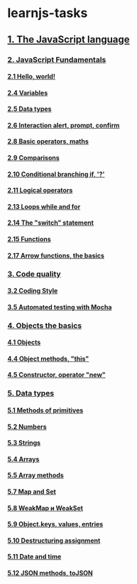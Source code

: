 # learnjs-tasks

## [1. The JavaScript language](./1.%20The%20JavaScript%20language)

### [2. JavaScript Fundamentals](./1.%20The%20JavaScript%20language/2.%20JavaScript%20Fundamentals)
#### [2.1 Hello, world!](./1.%20The%20JavaScript%20language/2.%20JavaScript%20Fundamentals/2.1%20Hello,%20world!)
#### [2.4 Variables](./1.%20The%20JavaScript%20language/2.%20JavaScript%20Fundamentals/2.4%20Variables)
#### [2.5 Data types](./1.%20The%20JavaScript%20language/2.%20JavaScript%20Fundamentals/2.5%20Data%20types)
#### [2.6 Interaction alert, prompt, confirm](./1.%20The%20JavaScript%20language/2.%20JavaScript%20Fundamentals/2.6%20Interaction%20alert,%20prompt,%20confirm)
#### [2.8 Basic operators, maths](./1.%20The%20JavaScript%20language/2.%20JavaScript%20Fundamentals/2.8%20Basic%20operators,%20maths)
#### [2.9 Comparisons](./1.%20The%20JavaScript%20language/2.%20JavaScript%20Fundamentals/2.9%20Comparisons)
#### [2.10 Conditional branching if, '?'](./1.%20The%20JavaScript%20language/2.%20JavaScript%20Fundamentals/2.10%20Conditional%20branching%20if,%20'?')
#### [2.11 Logical operators](./1.%20The%20JavaScript%20language/2.%20JavaScript%20Fundamentals/2.11%20Logical%20operators)
#### [2.13 Loops while and for](./1.%20The%20JavaScript%20language/2.%20JavaScript%20Fundamentals/2.13%20Loops%20while%20and%20for)
#### [2.14 The "switch" statement](./1.%20The%20JavaScript%20language/2.%20JavaScript%20Fundamentals/2.14%20The%20\0022switch\0022%20statement)
#### [2.15 Functions](./1.%20The%20JavaScript%20language/2.%20JavaScript%20Fundamentals/2.15%20Functions)
#### [2.17 Arrow functions, the basics](./1.%20The%20JavaScript%20language/2.%20JavaScript%20Fundamentals/2.17%20Arrow%20functions,%20the%20basics)

### [3. Code quality](./1.%20The%20JavaScript%20language/3.%20Code%20quality)
#### [3.2 Coding Style](./1.%20The%20JavaScript%20language/3.%20Code%20quality/3.2%20Coding%20Style)
#### [3.5 Automated testing with Mocha](./1.%20The%20JavaScript%20language/3.%20Code%20quality/3.5%20Automated%20testing%20with%20Mocha)

### [4. Objects the basics](./1.%20The%20JavaScript%20language/4.%20Objects%20the%20basics)
#### [4.1 Objects](./1.%20The%20JavaScript%20language/4.%20Objects%20the%20basics/4.1%20Objects)
#### [4.4 Object methods, "this"](./1.%20The%20JavaScript%20language/4.%20Objects%20the%20basics/4.4%20Object%20methods,%20"this")
#### [4.5 Constructor, operator "new"](./1.%20The%20JavaScript%20language/4.%20Objects%20the%20basics/4.5%20Constructor,%20operator%20"new")

### [5. Data types](./1.%20The%20JavaScript%20language/5.%20Data%20types)
#### [5.1 Methods of primitives](./1.%20The%20JavaScript%20language/5.%20Data%20types/5.1%20Methods%20of%20primitives)
#### [5.2 Numbers](./1.%20The%20JavaScript%20language/5.%20Data%20types/5.1%20Methods%20of%20primitives)
#### [5.3 Strings](./1.%20The%20JavaScript%20language/5.%20Data%20types/5.3%20Strings)
#### [5.4 Arrays](./1.%20The%20JavaScript%20language/5.%20Data%20types/5.4%20Arrays)
#### [5.5 Array methods](./1.%20The%20JavaScript%20language/5.%20Data%20types/5.5%20Array%20methods)
#### [5.7 Map and Set](./1.%20The%20JavaScript%20language/5.%20Data%20types/5.7%20Map%20and%20Set)
#### [5.8 WeakMap и WeakSet](./1.%20The%20JavaScript%20language/5.%20Data%20types/5.8%20WeakMap%20и%20WeakSet)
#### [5.9 Object.keys, values, entries](./1.%20The%20JavaScript%20language/5.%20Data%20types/5.9%20Object.keys,%20values,%20entries)
#### [5.10 Destructuring assignment](./1.%20The%20JavaScript%20language/5.%20Data%20types/5.10%20Destructuring%20assignment)
#### [5.11 Date and time](./1.%20The%20JavaScript%20language/5.%20Data%20types/5.11%20Date%20and%20time)
#### [5.12 JSON methods, toJSON](./1.%20The%20JavaScript%20language/5.%20Data%20types/5.12%20JSON%20methods,%20toJSON)
